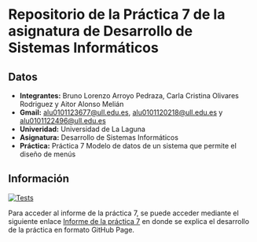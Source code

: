 # Repositorio de la Práctica 7 de la asignatura de Desarrollo de Sistemas Informáticos
## Datos
  * **Integrantes:** Bruno Lorenzo Arroyo Pedraza, Carla Cristina Olivares Rodriguez y Aitor Alonso Melián
  * **Gmail:** alu0101123677@ull.edu.es, alu0101120218@ull.edu.es y alu0101122496@ull.edu.es
  * **Univeridad:** Universidad de La Laguna
  * **Asignatura:** Desarrollo de Sistemas Informáticos
  * **Práctica:** Práctica 7 Modelo de datos de un sistema que permite el diseño de menús

## Información


[![Tests](https://github.com/ULL-ESIT-INF-DSI-2021/ull-esit-inf-dsi-20-21-prct07-menu-datamodel-grupo-g/actions/workflows/node.js.yml/badge.svg)](https://github.com/ULL-ESIT-INF-DSI-2021/ull-esit-inf-dsi-20-21-prct07-menu-datamodel-grupo-g/actions/workflows/node.js.yml)

Para acceder al informe de la práctica 7, se puede acceder mediante el siguiente enlace [Informe de la práctica 7]() en donde se explica el desarrollo de la práctica en formato GitHub Page.
